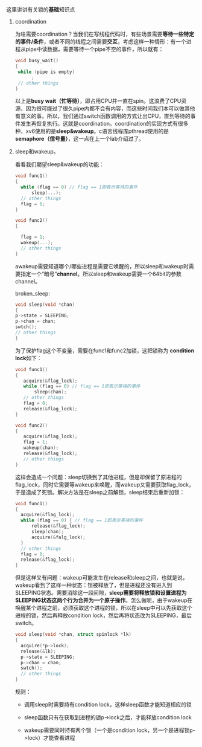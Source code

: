 这里讲讲有关锁的**基础**知识点

1. coordination
   
   为啥需要coordination？当我们在写线程代码时，有些场景需要**等待一些特定的事件/条件**，或者不同的线程之间需要**交互**，考虑这样一种情形：有一个进程从pipe中读数据，需要等待一个pipe不空的事件，所以就有：
   
   ```c
   void busy_wait()
   {
    while (pipe is empty)
         ;
    // other things 
   }
   ```
   
   以上是**busy wait（忙等待）**，即占用CPU并一直在spin。这浪费了CPU资源，因为很可能过了很久pipe内都不会有内容，而这些时间我们本可以做其他有意义的事。所以，我们通过switch函数调用的方式让出CPU，直到等待的事件发生再恢复执行。这就是coordination。coordination的实现方式有很多种，xv6使用的是**sleep&wakeup**。c语言线程库pthread使用的是**semaphore（信号量）**，这一点在上一个lab介绍过了。

2. sleep和wakeup。
   
   看看我们期望sleep&wakeup的功能：
   
   ```c
   void func1() 
   {
     while (flag == 0) // flag == 1即表示等待的事件
         sleep(...);
     // other things
     flag = 0;
   }
   
   void func2()
   {
   
     flag = 1;
     wakeup(...);
     // other things
   }   
   ```
   
   awakeup需要知道哪个/哪些进程是需要它唤醒的，所以sleep和wakeup时需要指定一个“暗号”**channel**。所以sleep和wakeup需要一个64bit的参数channel。
   
   broken_sleep:
   
   ```c
   void sleep(void *chan)
   {
   p->state = SLEEPING;
   p->chan = chan;
   swtch();
   // other things
   }
   ```
   
   为了保护flag这个不变量，需要在func1和func2加锁，这把锁称为 **condition lock**如下：
   
   ```c
   void func1() 
   {
      acquire(&flag_lock);
      while (flag == 0) // flag == 1即表示等待的事件
          sleep(chan);
      // other things
      flag = 0;
      release(&flag_lock);
   }
   
   void func2()
   {
      acquire(&flag_lock);
      flag = 1;
      wakeup(chan);
      release(&flag_lock);
      // other things
   }
   ```
   
   这样会造成一个问题：sleep切换到了其他进程，但是却保留了原进程的flag_lock，同时它需要等wakeup来唤醒，而wakeup又需要获取flag_lock，于是造成了死锁。解决方法是在sleep之前解锁，sleep结束后重新加锁：
   
   ```c
   void func1() 
   {
     acquire(&flag_lock);
     while (flag == 0) { // flag == 1即表示等待的事件
         release(&flag_lock);        
         sleep(chan);
         acquire(&falg_lock);
     }
     // other things
     flag = 0;
     release(&flag_lock);
   }
   ```
   
   但是这样又有问题：wakeup可能发生在release和sleep之间，也就是说，wakeup看到了这样一种状态：锁被释放了，但是进程还没有进入到SLEEPING状态。需要消除这一段间隙，**sleep需要将释放锁和设置进程为SLEEPING状态这两个行为合并为一个原子操作**。怎么做呢，由于wakeup在唤醒某个进程之前，必须获取这个进程的锁，所以在sleep中可以先获取这个进程的锁，然后再释放condition lock，然后再将状态改为SLEEPING，最后switch。
   
   ```c
   void sleep(void *chan, struct spinlock *lk)
   {
     acquire(*p->lock);
     release(&lk);
     p->state = SLEEPING;
     p->chan = chan;
     swtch();
     // other things
   }
   ```
   
   规则：
   
   - 调用sleep时需要持有condition lock，这样sleep函数才能知道相应的锁
   
   - sleep函数只有在获取到进程的锁p->lock之后，才能释放condition lock
   
   - wakeup需要同时持有两个锁（一个是condition lock，另一个是进程锁p->lock）才能查看进程
